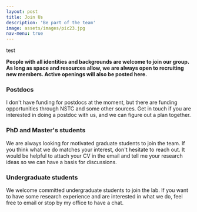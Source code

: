 ```yaml
---
layout: post
title: Join Us
description: 'Be part of the team'
image: assets/images/pic23.jpg
nav-menu: true
---
```


test

<b>People with all identities and backgrounds are welcome to join our group. As long as space and resources allow, we are always open to recruiting new members. Active openings will also be posted here.</b> 

<h3>Postdocs</h3>
I don't have funding for postdocs at the moment, but there are funding opportunities through NSTC and some other sources. Get in touch if you are interested in doing a postdoc with us, and we can figure out a plan together.

<h3>PhD and Master's students</h3>
We are always looking for motivated graduate students to join the team. If you think what we do matches your interest, don't hesitate to reach out. It would be helpful to attach your CV in the email and tell me your research ideas so we can have a basis for discussions.

<h3>Undergraduate students</h3>
We welcome committed undergraduate students to join the lab. If you want to have some research experience and are interested in what we do, feel free to email or stop by my office to have a chat.  